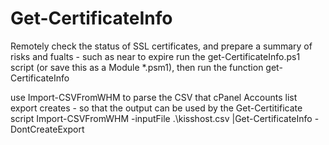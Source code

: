 # Get-CertificateInfo
Remotely check the status of SSL certificates, and prepare a summary of risks and fualts - such as near to expire
run the get-CertificateInfo.ps1 script (or save this as a Module *.psm1), then run the function get-CertificateInfo

use  Import-CSVFromWHM to parse the CSV that cPanel Accounts list export creates - so that the output can be used by the Get-Certitificate script
Import-CSVFromWHM -inputFile .\kisshost.csv |Get-CertificateInfo -DontCreateExport